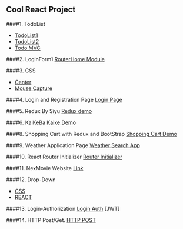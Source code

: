 ## Cool React Project

####1. TodoList 
* [TodoList1](https://github.com/540792740/2020InterviewPerpare/tree/master/src/React/todo-list-jun26) 
* [TodoList2](https://github.com/540792740/2020InterviewPerpare/tree/master/src/React/todo-list-practive)
* [Todo MVC](https://github.com/540792740/2020InterviewPerpare/tree/master/src/React/kaiketodolist)   

####2. LoginForm1
[RouterHome Module](https://github.com/540792740/2020InterviewPerpare/tree/master/src/React/react-demo01/src)

####3. CSS
* [Center](https://github.com/540792740/React-Project/blob/master/src/CSSHTML/%E5%B1%85%E4%B8%AD.html)
* [Mouse Capture](https://github.com/540792740/2020InterviewPerpare/tree/master/src/React/content-project/src/html)

####4. Login and Registration Page
[Login Page](https://github.com/540792740/2020InterviewPerpare/tree/master/src/React/my-app)

####5. Redux By Siyu
[Redux demo](https://github.com/540792740/2020InterviewPerpare/tree/master/src/React/jun29-siyu)

####6. KaiKeBa 
[Kaike Demo]()

####8. Shopping Cart with Redux and BootStrap
[Shopping Cart Demo](https://github.com/540792740/2020InterviewPerpare/tree/master/src/React/kaikeredux/src)

####9. Weather Application Page
[Weather Search App](https://github.com/540792740/2020InterviewPerpare/tree/master/src/React/weather-react/src)

####10. React Router Initializer
[Router Initializer](https://github.com/540792740/2020InterviewPerpare/tree/master/src/React/content-project/src)

####11. NexMovie Website
[Link](https://github.com/540792740/NexMovie)

####12. Drop-Down
* [CSS](https://github.com/540792740/React-Project/blob/master/src/React/content-project/src/html/dropDown.html)
* [REACT](https://github.com/540792740/React-Project/blob/master/src/React/content-project/src/Component/DropDown.js)

####13. Login-Authorization
[Login Auth](https://github.com/540792740/React-Project/tree/master/src/React/content-project/src/loginAuth)
[JWT]

####14. HTTP Post/Get.
[HTTP POST](https://github.com/540792740/React-Project/tree/master/src/React/content-project/src/HttpPost)

